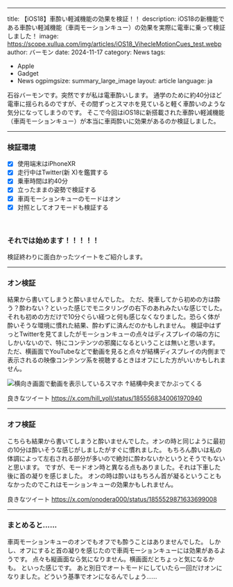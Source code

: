 ---
title: 【iOS18】車酔い軽減機能の効果を検証！！
description: iOS18の新機能である車酔い軽減機能（車両モーションキュー）の効果を実際に電車に乗って検証しました！
image: https://scope.xullua.com/img/articles/iOS18_VihecleMotionCues_test.webp
author: バーモン
date: 2024-11-17
category: News
tags:
- Apple
- Gadget
- News
ogpimgsize: summary_large_image
layout: article
language: ja

石谷バーモンです。突然ですが私は電車酔いします。
通学のために約40分ほど電車に揺られるのですが、その間ずっとスマホを見ていると軽く車酔いのような気分になってしまうのです。
そこで今回はiOS18に新搭載された車酔い軽減機能（車両モーションキュー）が本当に車両酔いに効果があるのか検証しました。
***
### 検証環境
 * [x] 使用端末はiPhoneXR
 * [x] 走行中はTwitter(新 X)を鑑賞する
 * [x] 乗車時間は約40分
 * [x] 立ったままの姿勢で検証する
 * [x] 車両モーションキューのモードはオン
 * [x] 対照としてオフモードも検証する

<br>

### それでは始めます！！！！！
検証終わりに面白かったツイートをご紹介します。
***
### オン検証
結果から書いてしまうと酔いませんでした。
ただ、発車してから初めの方は酔う？酔わない？といった感じでモニタリングの右下のあれみたいな感じでした。
それも初めの方だけで10分ぐらい経つと何も感じなくなりました。恐らく体が酔いそうな環境に慣れた結果、酔わずに済んだのかもしれません。
検証中はずっとTwitterを見てましたがモーションキューの点々はディスプレイの端の方にしかいないので、特にコンテンツの邪魔になるということは無いと思います。
ただ、横画面でYouTubeなどで動画を見ると点々が結構ディスプレイの内側まで表示されるの映像コンテンツ系を視聴するときはオフにした方がいいかもしれません。

![横向き画面で動画を表示しているスマホ](https://scope.xullua.com/img/articles/iOS18_VihecleMotionCues_test_2.webp)
↑結構中央までかぶってくる

良きなツイート
https://x.com/hill_yoll/status/1855568340061970940
***
### オフ検証
こちらも結果から書いてしまうと酔いませんでした。オンの時と同じように最初の10分は酔いそうな感じがしましたがすぐに慣れました。
もちろん酔いは私の体調によって左右される部分が多いので絶対に酔わないかというとそうでもないと思います。
ですが、モードオン時と異なる点もありました。それは下車した後に首の凝りを感じました。
オンの時は酔いはもちろん首が凝るということもなかったのでこれはモーションキューの効果かもしれません。

良きなツイート
https://x.com/onodera000/status/1855529871633699008
***
### まとめると......
車両モーションキューのオンでもオフでも酔うことはありませんでした。
しかし、オフにすると首の凝りを感じたので車両モーションキューには効果があるようです。
点々も縦画面なら気になりません。横画面だとちょっと気になるかも。
といった感じです。
あと別日でオートモードにしていたら一回だけオンになりました。どういう基準でオンになるんでしょう......
